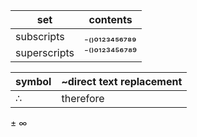

| set | contents |
| --- | --- |
| subscripts | ₋₍₎₀₁₂₃₄₅₆₇₈₉ |
| superscripts | ⁻⁽⁾⁰¹²³⁴⁵⁶⁷⁸⁹ |

| symbol | ~direct text replacement |
| --- | --- |
| ∴ | therefore |

±
∞

